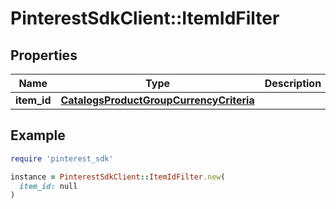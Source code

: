 # PinterestSdkClient::ItemIdFilter

## Properties

| Name | Type | Description | Notes |
| ---- | ---- | ----------- | ----- |
| **item_id** | [**CatalogsProductGroupCurrencyCriteria**](.md) |  |  |

## Example

```ruby
require 'pinterest_sdk'

instance = PinterestSdkClient::ItemIdFilter.new(
  item_id: null
)
```

